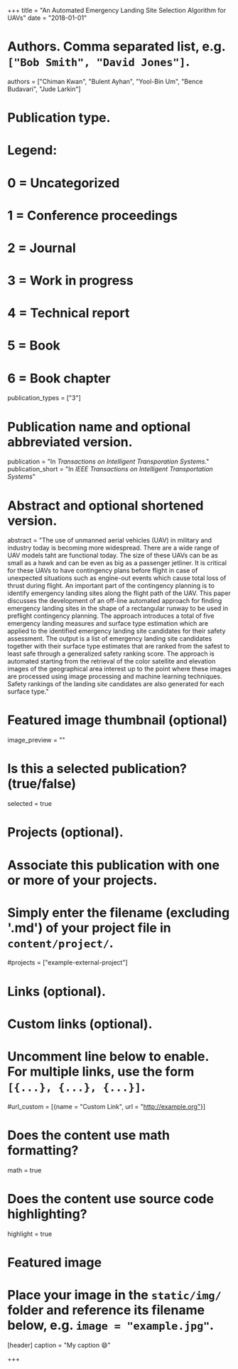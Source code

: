 +++
title = "An Automated Emergency Landing Site Selection Algorithm for UAVs"
date = "2018-01-01"

# Authors. Comma separated list, e.g. `["Bob Smith", "David Jones"]`.
authors = ["Chiman Kwan", "Bulent Ayhan", "Yool-Bin Um", "Bence Budavari", "Jude Larkin"]

# Publication type.
# Legend:
# 0 = Uncategorized
# 1 = Conference proceedings
# 2 = Journal
# 3 = Work in progress
# 4 = Technical report
# 5 = Book
# 6 = Book chapter
publication_types = ["3"]

# Publication name and optional abbreviated version.
publication = "In *Transactions on Intelligent Transporation Systems*."
publication_short = "In *IEEE Transactions on Intelligent Transportation Systems*"

# Abstract and optional shortened version.
abstract = "The use of unmanned aerial vehicles (UAV) in military and industry today is becoming more widespread. There are a wide range of UAV models taht are functional today. The size of these UAVs can be as small as a hawk and can be even as big as a passenger jetliner. It is critical for these UAVs to have contingency plans before flight in case of unexpected situations such as engine-out events which cause total loss of thrust during flight. An important part of the contingency planning is to identify emergency landing sites along the flight path of the UAV. This paper discusses the development of an off-line automated approach for finding emergency landing sites in the shape of a rectangular runway to be used in preflight contingency planning. The approach introduces a total of five emergency landing measures and surface type estimation which are applied to the identified emergency landing site candidates for their safety assessment. The output is a list of emergency landing site candidates together with their surface type estimates that are ranked from the safest to least safe through a generalized safety ranking score. The approach is automated starting from the retrieval of the color satellite and elevation images of the geographical area interest up to the point where these images are processed using image processing and machine learning techniques. Safety rankings of the landing site candidates are also generated for each surface type."

# Featured image thumbnail (optional)
image_preview = ""

# Is this a selected publication? (true/false)
selected = true

# Projects (optional).
#   Associate this publication with one or more of your projects.
#   Simply enter the filename (excluding '.md') of your project file in `content/project/`.
#projects = ["example-external-project"]

# Links (optional).

# Custom links (optional).
#   Uncomment line below to enable. For multiple links, use the form `[{...}, {...}, {...}]`.
#url_custom = [{name = "Custom Link", url = "http://example.org"}]

# Does the content use math formatting?
math = true

# Does the content use source code highlighting?
highlight = true

# Featured image
# Place your image in the `static/img/` folder and reference its filename below, e.g. `image = "example.jpg"`.
[header]
caption = "My caption :smile:"

+++
